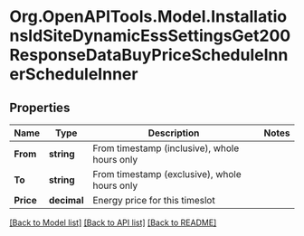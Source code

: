 # Org.OpenAPITools.Model.InstallationsIdSiteDynamicEssSettingsGet200ResponseDataBuyPriceScheduleInnerScheduleInner

## Properties

Name | Type | Description | Notes
------------ | ------------- | ------------- | -------------
**From** | **string** | From timestamp (inclusive), whole hours only | 
**To** | **string** | From timestamp (exclusive), whole hours only | 
**Price** | **decimal** | Energy price for this timeslot | 

[[Back to Model list]](../../README.md#documentation-for-models) [[Back to API list]](../../README.md#documentation-for-api-endpoints) [[Back to README]](../../README.md)

